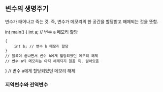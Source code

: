 ## 변수의 생명주기
변수가 태어나고 죽는 것. 즉, 변수가 메모리의 한 공간을 할당받고 해제되는 것을 뜻함. 

int main()
{
	int a; // 변수 a 메모리 할당

	{
		int b; // 변수 b 메모리 할당
	}
	// 블록이 끝나면서 변수 b에게 할당되었던 메모리 해제
	// 변수 a의 메모리는 아직 해제되지 않음 즉, 살아있음
} // 변수 a에게 할당되었던 메모리 해제

### 지역변수와 전역변수

